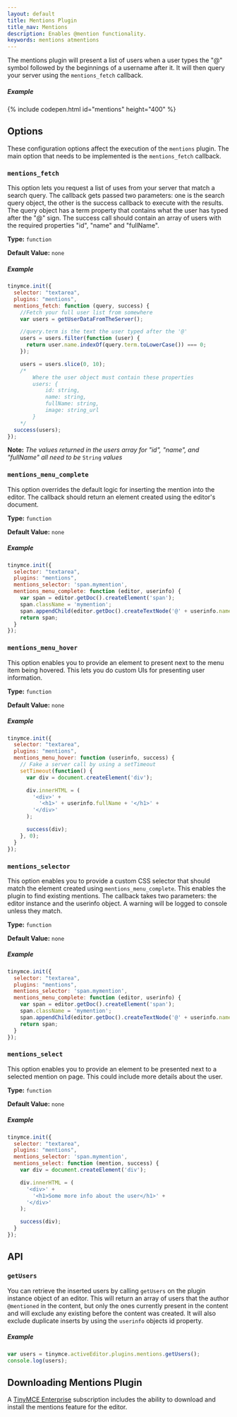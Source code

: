 ```yaml
---
layout: default
title: Mentions Plugin
title_nav: Mentions
description: Enables @mention functionality.
keywords: mentions atmentions
---
```


The mentions plugin will present a list of users when a user types the "@" symbol followed by the beginnings of a username after it. It will then query your server using the `mentions_fetch` callback.

##### Example

{% include codepen.html id="mentions" height="400" %}

## Options

These configuration options affect the execution of the `mentions` plugin. The main option that needs to be implemented is the `mentions_fetch` callback.

### `mentions_fetch`

This option lets you request a list of uses from your server that match a search query. The callback gets passed two parameters: one is the search query object, the other is the success callback to execute with the results. The query object has a term property that contains what the user has typed after the "@" sign. The success call should contain an array of users with the required properties "id", "name" and "fullName".

**Type:** `function`

**Default Value:** `none`

##### Example

```js
tinymce.init({
  selector: "textarea",
  plugins: "mentions",
  mentions_fetch: function (query, success) {
	//Fetch your full user list from somewhere
	var users = getUserDataFromTheServer();

	//query.term is the text the user typed after the '@'
	users = users.filter(function (user) {
	  return user.name.indexOf(query.term.toLowerCase()) === 0;
	});

	users = users.slice(0, 10);
	/*
		Where the user object must contain these properties
		users: {
			id: string,
			name: string,
			fullName: string,
			image: string_url
		}
	*/
  success(users);
});
```

**Note:**  *The values returned in the users array for "id", "name", and "fullName" all need to be* `String` *values*

### `mentions_menu_complete`

This option overrides the default logic for inserting the mention into the editor. The callback should return an element created using the editor's document.

**Type:** `function`

**Default Value:** `none`

##### Example

```js
tinymce.init({
  selector: "textarea",
  plugins: "mentions",
  mentions_selector: 'span.mymention',
  mentions_menu_complete: function (editor, userinfo) {
	var span = editor.getDoc().createElement('span');
	span.className = 'mymention';
	span.appendChild(editor.getDoc().createTextNode('@' + userinfo.name));
	return span;
  }
});
```

### `mentions_menu_hover`

This option enables you to provide an element to present next to the menu item being hovered. This lets you do custom UIs for presenting user information.

**Type:** `function`

**Default Value:** `none`

##### Example

```js
tinymce.init({
  selector: "textarea",
  plugins: "mentions",
  mentions_menu_hover: function (userinfo, success) {
	// Fake a server call by using a setTimeout
	setTimeout(function() {
	  var div = document.createElement('div');

	  div.innerHTML = (
		'<div>' +
		  '<h1>' + userinfo.fullName + '</h1>' +
		'</div>'
	  );

	  success(div);
	}, 0);
  }
});
```

### `mentions_selector`

This option enables you to provide a custom CSS selector that should match the element created using `mentions_menu_complete`. This enables the plugin to find existing mentions. The callback takes two parameters: the editor instance and the userinfo object. A warning will be logged to console unless they match.

**Type:** `function`

**Default Value:** `none`

##### Example

```js
tinymce.init({
  selector: "textarea",
  plugins: "mentions",
  mentions_selector: 'span.mymention',
  mentions_menu_complete: function (editor, userinfo) {
	var span = editor.getDoc().createElement('span');
	span.className = 'mymention';
	span.appendChild(editor.getDoc().createTextNode('@' + userinfo.name));
	return span;
  }
});
```

### `mentions_select`

This option enables you to provide an element to be presented next to a selected mention on page. This could include more details about the user.

**Type:** `function`

**Default Value:** `none`

##### Example

```js
tinymce.init({
  selector: "textarea",
  plugins: "mentions",
  mentions_selector: 'span.mymention',
  mentions_select: function (mention, success) {
	var div = document.createElement('div');

	div.innerHTML = (
	  '<div>' +
		'<h1>Some more info about the user</h1>' +
	  '</div>'
	);

	success(div);
  }
});
```

## API

### `getUsers`

You can retrieve the inserted users by calling `getUsers` on the plugin instance object of an editor. This will return an array of users that the author `@mentioned` in the content, but only the ones currently present in the content and will exclude any existing before the content was created. It will also exclude duplicate inserts by using the `userinfo` objects id property.

##### Example

```js
var users = tinymce.activeEditor.plugins.mentions.getUsers();
console.log(users);
```

## Downloading Mentions Plugin

A [TinyMCE Enterprise](https://www.tinymce.com/pricing/) subscription includes the ability to download and install the mentions feature for the editor.
